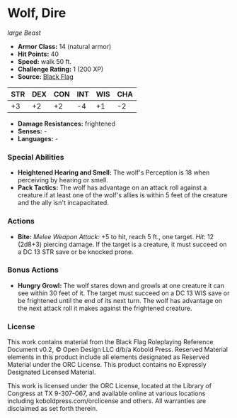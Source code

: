 # Wolf, Dire

*large* *Beast*

- **Armor Class:** 14 (natural armor)
- **Hit Points:** 40 
- **Speed:** walk 50 ft.
- **Challenge Rating:** 1 (200 XP)
- **Source:** [Black Flag](https://koboldpress.com/kpstore/product/tovrpg-pg-mv/)

| STR | DEX | CON | INT | WIS | CHA |
| --- | --- | --- | --- | --- | --- |
| +3 | +2 | +2 | -4 | +1 | -2 |

- **Damage Resistances:** frightened
- **Senses:** -
- **Languages:** -

### Special Abilities

- **Heightened Hearing and Smell:** The wolf's Perception is 18 when perceiving by hearing or smell.
- **Pack Tactics:** The wolf has advantage on an attack roll against a creature if at least one of the wolf's allies is within 5 feet of the creature and the ally isn't incapacitated.

### Actions

- **Bite:** _Melee Weapon Attack:_ +5 to hit, reach 5 ft., one target. _Hit:_ 12 (2d8+3) piercing damage. If the target is a creature, it must succeed on a DC 13 STR save or be knocked prone.

### Bonus Actions

- **Hungry Growl:** The wolf stares down and growls at one creature it can see within 30 feet of it. The target must succeed on a DC 13 WIS save or be frightened until the end of its next turn. The wolf has advantage on the next attack roll it makes against the frightened creature.


### License

This work contains material from the Black Flag Roleplaying Reference Document v0.2, © Open Design LLC d/b/a Kobold Press. Reserved Material elements in this product include all elements designated as Reserved Material under the ORC License. This product contains no Expressly Designated Licensed Material.

This work is licensed under the ORC License, located at the Library of Congress at TX 9-307-067, and available online at various locations including koboldpress.com/orclicense and others. All warranties are disclaimed as set forth therein.
